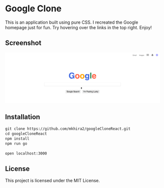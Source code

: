 # Google Clone

This is an application built using pure CSS. I recreated the Google homepage just
for fun. Try hovering over the links in the top right. Enjoy!


## Screenshot
![Google Clone](/dist/assets/images/googlereact.png)

## Installation

```
git clone https://github.com/mkhira2/googleCloneReact.git
cd googleCloneReact
npm install
npm run go

open localhost:3000
```

## License

This project is licensed under the MIT License.
